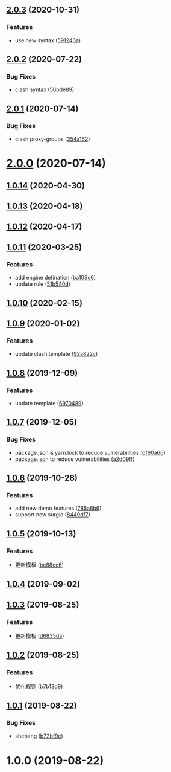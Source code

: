 ## [2.0.3](https://github.com/geekdada/create-surgio-store/compare/v2.0.2...v2.0.3) (2020-10-31)


### Features

* use new syntax ([591246a](https://github.com/geekdada/create-surgio-store/commit/591246a330d9197328c6ff4b06ec3b7959990fbd))



## [2.0.2](https://github.com/geekdada/create-surgio-store/compare/v2.0.1...v2.0.2) (2020-07-22)


### Bug Fixes

* clash syntax ([56bde89](https://github.com/geekdada/create-surgio-store/commit/56bde89086a103bad18db541dc4948b283f0243d))



## [2.0.1](https://github.com/geekdada/create-surgio-store/compare/v2.0.0...v2.0.1) (2020-07-14)


### Bug Fixes

* clash proxy-groups ([354a162](https://github.com/geekdada/create-surgio-store/commit/354a162d019f22f2eea116c4f9ba7b31a56d1418))



# [2.0.0](https://github.com/geekdada/create-surgio-store/compare/v1.0.14...v2.0.0) (2020-07-14)



## [1.0.14](https://github.com/geekdada/create-surgio-store/compare/v1.0.13...v1.0.14) (2020-04-30)



## [1.0.13](https://github.com/geekdada/create-surgio-store/compare/v1.0.12...v1.0.13) (2020-04-18)



## [1.0.12](https://github.com/geekdada/create-surgio-store/compare/v1.0.11...v1.0.12) (2020-04-17)



## [1.0.11](https://github.com/geekdada/create-surgio-store/compare/v1.0.10...v1.0.11) (2020-03-25)


### Features

* add engine defination ([ba109c6](https://github.com/geekdada/create-surgio-store/commit/ba109c6b105366c570132da7f4dfba3c1880b95a))
* update rule ([51b540d](https://github.com/geekdada/create-surgio-store/commit/51b540dde57c9cce0fa68ae25d70b74c07c60bd5))



## [1.0.10](https://github.com/geekdada/create-surgio-store/compare/v1.0.9...v1.0.10) (2020-02-15)



## [1.0.9](https://github.com/geekdada/create-surgio-store/compare/v1.0.8...v1.0.9) (2020-01-02)


### Features

* update clash template ([92a822c](https://github.com/geekdada/create-surgio-store/commit/92a822cb932d9fc2d08070ebc1e9e4c78803998a))



## [1.0.8](https://github.com/geekdada/create-surgio-store/compare/v1.0.7...v1.0.8) (2019-12-09)


### Features

* update template ([6970489](https://github.com/geekdada/create-surgio-store/commit/6970489a6d8d1e26f09ab0fb14bf60db465a69eb))



## [1.0.7](https://github.com/geekdada/create-surgio-store/compare/v1.0.6...v1.0.7) (2019-12-05)


### Bug Fixes

* package.json & yarn.lock to reduce vulnerabilities ([df60a66](https://github.com/geekdada/create-surgio-store/commit/df60a667136cb83175ec0fab0f28027819c521ce))
* package.json to reduce vulnerabilities ([a2d09ff](https://github.com/geekdada/create-surgio-store/commit/a2d09ff068be256ae1621b3787003c859b866c07))



## [1.0.6](https://github.com/geekdada/create-surgio-store/compare/v1.0.5...v1.0.6) (2019-10-28)


### Features

* add new demo features ([785a8b6](https://github.com/geekdada/create-surgio-store/commit/785a8b688a9d9073c532589498e9cc94793472d9))
* support new surgio ([8449df7](https://github.com/geekdada/create-surgio-store/commit/8449df709f37c4f5522678ce3d1856ddab68b78d))



## [1.0.5](https://github.com/geekdada/create-surgio-store/compare/v1.0.4...v1.0.5) (2019-10-13)


### Features

* 更新模板 ([bc88cc6](https://github.com/geekdada/create-surgio-store/commit/bc88cc661d8bfcae8ed3604d44e0ea8edffe6126))



## [1.0.4](https://github.com/geekdada/create-surgio-store/compare/v1.0.3...v1.0.4) (2019-09-02)



## [1.0.3](https://github.com/geekdada/create-surgio-store/compare/v1.0.2...v1.0.3) (2019-08-25)


### Features

* 更新模板 ([d6835da](https://github.com/geekdada/create-surgio-store/commit/d6835da667fd9876845a7fcdb749939a2c21102f))



## [1.0.2](https://github.com/geekdada/create-surgio-store/compare/v1.0.1...v1.0.2) (2019-08-25)


### Features

* 优化规则 ([b7b13d9](https://github.com/geekdada/create-surgio-store/commit/b7b13d963e8e94f9750d378affa90ec76492e6d9))



## [1.0.1](https://github.com/geekdada/create-surgio-store/compare/v1.0.0...v1.0.1) (2019-08-22)


### Bug Fixes

* shebang ([b72bf9e](https://github.com/geekdada/create-surgio-store/commit/b72bf9ea72cbbae5810c68116480658964ba4745))



# 1.0.0 (2019-08-22)



